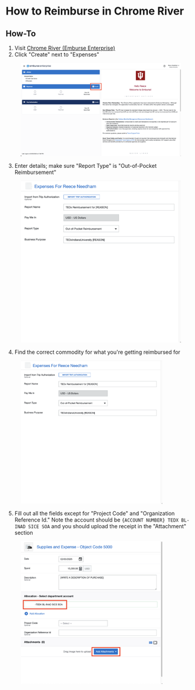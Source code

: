 # How to Reimburse in Chrome River

## How-To

1. Visit [Chrome River (Emburse Enterprise)](https://one.iu.edu/launch-task/iu/chrome-river-travel-expense)
2. Click "Create" next to "Expenses"

<figure><img src="../../.gitbook/assets/image.png" alt="" width="563"><figcaption></figcaption></figure>

3. Enter details; make sure "Report Type" is "Out-of-Pocket Reimbursement"&#x20;

<figure><img src="../../.gitbook/assets/image (1).png" alt="" width="563"><figcaption></figcaption></figure>

4. Find the correct commodity for what you're getting reimbursed for

<figure><img src="../../.gitbook/assets/image (2).png" alt="" width="375"><figcaption></figcaption></figure>

5. Fill out all the fields except for "Project Code" and "Organization Reference Id." Note the account should be `{ACCOUNT NUMBER} TEDX BL-INAD SICE SOA` and you should upload the receipt in the "Attachment" section

<figure><img src="../../.gitbook/assets/image (3).png" alt="" width="375"><figcaption></figcaption></figure>


